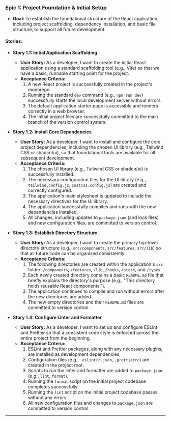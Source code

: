 ### Epic 1: Project Foundation & Initial Setup

* **Goal:** To establish the foundational structure of the React application, including project scaffolding, dependency installation, and basic file structure, to support all future development.

#### Stories:

* **Story 1.1: Initial Application Scaffolding**
    * **User Story:** As a developer, I want to create the initial React application using a standard scaffolding tool (e.g., Vite) so that we have a basic, runnable starting point for the project.
    * **Acceptance Criteria:**
        1.  A new React project is successfully created in the project's monorepo.
        2.  Running the standard `dev` command (e.g., `npm run dev`) successfully starts the local development server without errors.
        3.  The default application starter page is accessible and renders correctly in a web browser.
        4.  The initial project files are successfully committed to the main branch of the version control system.

* **Story 1.2: Install Core Dependencies**
    * **User Story:** As a developer, I want to install and configure the core project dependencies, including the chosen UI library (e.g., Tailwind CSS or shadcn/ui), so that foundational tools are available for all subsequent development.
    * **Acceptance Criteria:**
        1.  The chosen UI library (e.g., Tailwind CSS or shadcn/ui) is successfully installed.
        2.  The necessary configuration files for the UI library (e.g., `tailwind.config.js`, `postcss.config.js`) are created and correctly configured.
        3.  The application's main stylesheet is updated to include the necessary directives for the UI library.
        4.  The application successfully compiles and runs with the new dependencies installed.
        5.  All changes, including updates to `package.json` (and lock files) and new configuration files, are committed to version control.

* **Story 1.3: Establish Directory Structure**
    * **User Story:** As a developer, I want to create the primary top-level directory structure (e.g., `src/components`, `src/features`, `src/lib`) so that all future code can be organized consistently.
    * **Acceptance Criteria:**
        1.  The following directories are created within the application's `src` folder: `/components`, `/features`, `/lib`, `/hooks`, `/store`, and `/types`.
        2.  Each newly created directory contains a basic `README.md` file that briefly explains the directory's purpose (e.g., "This directory holds reusable React components.").
        3.  The application continues to compile and run without errors after the new directories are added.
        4.  The new empty directories and their `README.md` files are committed to version control.

* **Story 1.4: Configure Linter and Formatter**
    * **User Story:** As a developer, I want to set up and configure ESLint and Prettier so that a consistent code style is enforced across the entire project from the beginning.
    * **Acceptance Criteria:**
        1.  ESLint and Prettier packages, along with any necessary plugins, are installed as development dependencies.
        2.  Configuration files (e.g., `.eslintrc.json`, `.prettierrc`) are created in the project root.
        3.  Scripts to run the linter and formatter are added to `package.json` (e.g., `lint`, `format`).
        4.  Running the `format` script on the initial project codebase completes successfully.
        5.  Running the `lint` script on the initial project codebase passes without any errors.
        6.  All new configuration files and changes to `package.json` are committed to version control.
---
